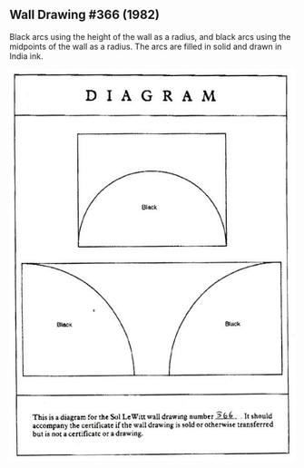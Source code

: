 ## Wall Drawing #366 (1982)

Black arcs using the height of the wall as a radius, and black arcs using the midpoints of the wall as a radius. The arcs are filled in solid and drawn in India ink.

![diagram](diagram.png)
